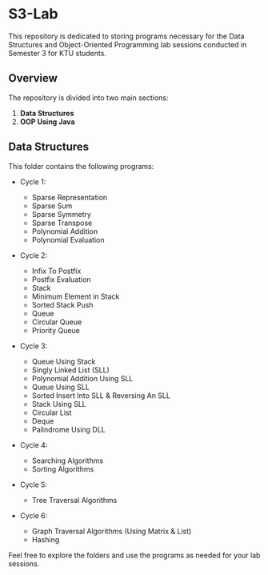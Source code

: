 # S3-Lab

This repository is dedicated to storing programs necessary for the Data Structures and Object-Oriented Programming lab sessions conducted in Semester 3 for KTU students.

## Overview

The repository is divided into two main sections:
1. **Data Structures**
2. **OOP Using Java**

## Data Structures

This folder contains the following programs:
- Cycle 1:
    - Sparse Representation
    - Sparse Sum
    - Sparse Symmetry
    - Sparse Transpose
    - Polynomial Addition
    - Polynomial Evaluation

- Cycle 2:
    - Infix To Postfix
    - Postfix Evaluation
    - Stack
    - Minimum Element in Stack
    - Sorted Stack Push
    - Queue
    - Circular Queue
    - Priority Queue

- Cycle 3:
    - Queue Using Stack
    - Singly Linked List (SLL)
    - Polynomial Addition Using SLL
    - Queue Using SLL
    - Sorted Insert Into SLL & Reversing An SLL
    - Stack Using SLL
    - Circular List
    - Deque
    - Palindrome Using DLL

- Cycle 4:
    - Searching Algorithms
    - Sorting Algorithms

- Cycle 5:
    - Tree Traversal Algorithms
    
- Cycle 6:
    - Graph Traversal Algorithms (Using Matrix & List)
    - Hashing


Feel free to explore the folders and use the programs as needed for your lab sessions.
